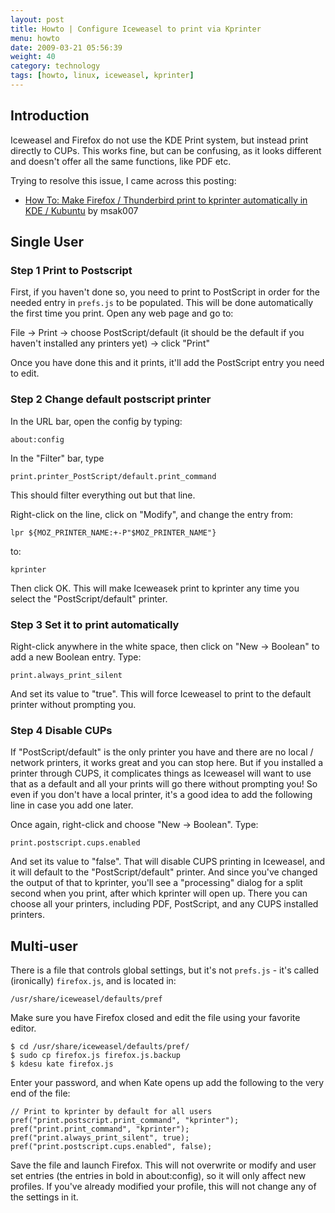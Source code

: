 ```yaml
---
layout: post
title: Howto | Configure Iceweasel to print via Kprinter
menu: howto
date: 2009-03-21 05:56:39 
weight: 40
category: technology
tags: [howto, linux, iceweasel, kprinter]
---
```


## Introduction

Iceweasel and Firefox do not use the KDE Print system, but instead print directly to CUPs.  This works fine, but can be confusing, as it looks different and doesn't offer all the same functions, like PDF etc.

Trying to resolve this issue, I came across this posting:

   * [How To: Make Firefox / Thunderbird print to kprinter automatically in KDE / Kubuntu](http://ubuntuforums.org/showthread.php?t=205050) by msak007

<!--more-->

## Single User

### Step 1 Print to Postscript

First, if you haven't done so, you need to print to PostScript in order for the needed entry in `prefs.js` to be populated. This will be done automatically the first time you print. Open any web page and go to:

File &rarr; Print &rarr; choose PostScript/default (it should be the default if you haven't installed any printers yet) &rarr; click "Print"

Once you have done this and it prints, it'll add the PostScript entry you need to edit.

### Step 2 Change default postscript printer

In the URL bar, open the config by typing:

    about:config

In the "Filter" bar, type

    print.printer_PostScript/default.print_command

This should filter everything out but that line.

Right-click on the line, click on "Modify", and change the entry from:

    lpr ${MOZ_PRINTER_NAME:+-P"$MOZ_PRINTER_NAME"}

to:

    kprinter

Then click OK. This will make Iceweasek print to kprinter any time you select the "PostScript/default" printer.

### Step 3 Set it to print automatically

Right-click anywhere in the white space, then click on "New &rarr; Boolean" to add a new Boolean entry. Type:

    print.always_print_silent

And set its value to "true". This will force Iceweasel to print to the default printer without prompting you.

### Step 4 Disable CUPs

If "PostScript/default" is the only printer you have and there are no local / network printers, it works great and you can stop here. But if you installed a printer through CUPS, it complicates things as Iceweasel will want to use that as a default and all your prints will go there without prompting you! So even if you don't have a local printer, it's a good idea to add the following line in case you add one later.

Once again, right-click and choose "New &rarr; Boolean". Type:

    print.postscript.cups.enabled

And set its value to "false". That will disable CUPS printing in Iceweasel, and it will default to the "PostScript/default" printer. And since you've changed the output of that to kprinter, you'll see a "processing" dialog for a split second when you print, after which kprinter will open up. There you can choose all your printers, including PDF, PostScript, and any CUPS installed printers.

## Multi-user

There is a file that controls global settings, but it's not `prefs.js` - it's called (ironically) `firefox.js`, and is located in:

    /usr/share/iceweasel/defaults/pref

Make sure you have Firefox closed and edit the file using your favorite editor.

    $ cd /usr/share/iceweasel/defaults/pref/
    $ sudo cp firefox.js firefox.js.backup
    $ kdesu kate firefox.js

Enter your password, and when Kate opens up add the following to the very end of the file:

    // Print to kprinter by default for all users
    pref("print.postscript.print_command", "kprinter");
    pref("print.print_command", "kprinter");
    pref("print.always_print_silent", true);
    pref("print.postscript.cups.enabled", false);

Save the file and launch Firefox. This will not overwrite or modify and user set entries (the entries in bold in about:config), so it will only affect new profiles. If you've already modified your profile, this will not change any of the settings in it.
